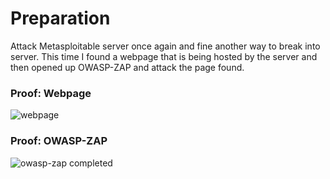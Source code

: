 # Preparation
Attack Metasploitable server once again and fine another way to break into server. This time I found a webpage that is being hosted by the server and then opened up OWASP-ZAP and attack the page found.

### Proof: Webpage 
![webpage](https://user-images.githubusercontent.com/26984030/27213453-d3ee9024-521b-11e7-8fb6-b4633f1971d3.PNG)

### Proof: OWASP-ZAP
![owasp-zap completed](https://user-images.githubusercontent.com/26984030/27213457-da771ec0-521b-11e7-8e0f-c07c3727d775.PNG)
